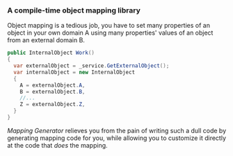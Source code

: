 ### A compile-time object mapping library
Object mapping is a tedious job, you have to set many properties of an object
in your own domain A using many properties' values of an object from an external domain B.
```csharp
public InternalObject Work()
{
  var externalObject = _service.GetExternalObject();
  var internalObject = new InternalObject
  {
    A = externalObject.A,
    B = externalObject.B,
    //...
    Z = externalObject.Z,
  }
}
```
*Mapping Generator* relieves you from the pain of writing such a dull code by generating
mapping code for you, while allowing you to customize it directly at the code that
_does_ the mapping.
